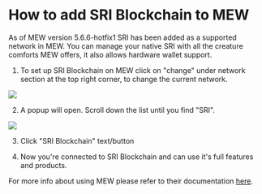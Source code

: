 # How to add SRI Blockchain to MEW

As of MEW version 5.6.6-hotfix1 SRI has been added as a supported network in MEW. You can manage your native SRI with all
the creature comforts MEW offers, it also allows hardware wallet support. 

1. To set up SRI Blockchain on MEW click on "change" under network section at the top right corner, to change the current 
network.

![](.gitbook/assets/MEW_1.png)

2. A popup will open. Scroll down the list until you find "SRI".

![](.gitbook/assets/MEW_2.png)

3. Click "SRI Blockchain" text/button

4. Now you're connected to SRI Blockchain and can use it's full features and products.

For more info about using MEW please refer to their documentation [here](https://kb.myetherwallet.com/).

